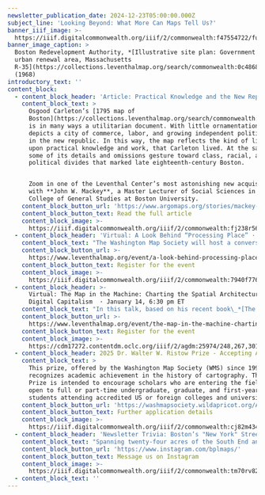 ```yaml
---
newsletter_publication_date: 2024-12-23T05:00:00.000Z
subject_line: 'Looking Beyond: What More Can Maps Tell Us?'
banner_iiif_image: >-
  https://iiif.digitalcommonwealth.org/iiif/2/commonwealth:f47554722/full/,1200/0/default.jpg
banner_image_caption: >
  Boston Redevelopment Authority, *[Illustrative site plan: Government Center
  urban renewal area, Massachusetts
  R-35](https://collections.leventhalmap.org/search/commonwealth:0c4868548)*
  (1968)
introductory_text: ''
content_block:
  - content_block_header: 'Article: Practical Knowledge and the New Republic '
    content_block_text: >
      Osgood Carleton’s [1795 map of
      Boston](https://collections.leventhalmap.org/search/commonwealth:f4755474m)
      is in many ways a utilitarian document. With little ornamentation, it
      depicts a city of commerce, labor, and growing independent political power
      in the new republic. In this way, the map reflects the kind of life, built
      upon practical knowledge and work, that Carleton lived. At the same time,
      some of its details and omissions gesture toward class, racial, and
      political divides that marked late eighteenth-century Boston.


      Zoom in one of the Leventhal Center’s most astonishing new acquisitions
      with **John W. Mackey**, a Master Lecturer of Social Sciences in the
      College of General Studies at Boston University.
    content_block_button_url: 'https://www.argomaps.org/stories/mackey-practical-knowledge-carleton/'
    content_block_button_text: Read the full article
    content_block_image: >-
      https://iiif.digitalcommonwealth.org/iiif/2/commonwealth:fj238r56z/full/,1200/0/default.jpg
  - content_block_header: 'Virtual: A Look Behind “Processing Place” · January 16, 7 pm ET'
    content_block_text: "The Washington Map Society will host a conversation with Assistant Curator of Digital and Participatory Geography\_**Ian Spangler** and\_Assistant Director **Emily Bowe**, the co-curators of *[Processing Place: How Computers and Cartographers Redrew Our World](https://www.leventhalmap.org/digital-exhibitions/processing-place/)*. The program will feature an overview of the *Processing Place* exhibition and explore the rise of computer cartography and early geographic information systems through maps and tools from the 1950s to the 1990s.\n"
    content_block_button_url: >-
      https://www.leventhalmap.org/event/a-look-behind-processing-place-how-computers-and-cartographers-redrew-our-world/
    content_block_button_text: Register for the event
    content_block_image: >-
      https://iiif.digitalcommonwealth.org/iiif/2/commonwealth:7940f7769/3385,400,3142,3394/,1200/0/default.jpg
  - content_block_header: >-
      Virtual: The Map in the Machine: Charting the Spatial Architecture of
      Digital Capitalism  · January 14, 6:30 pm ET
    content_block_text: "In this talk, based on his recent book\_*[The Map in the Machine](https://www.ucpress.edu/books/the-map-in-the-machine/paper)*,\_**Luis F. Alvarez León**\_examines how digital technologies have changed how we shop, work, play, and communicate, charting these changes through MapQuest and Google Maps to the rise of IP geolocation, ridesharing, and a new Earth Observation satellite ecosystem. To understand digital capitalism, we need to grasp how advances in geospatial technologies underpin the construction, operation, and refinement of markets for digital goods and services.\n\n**Luis F. Alvarez León**\_is an Associate Professor of Geography at Dartmouth College whose work focuses on the political economy of geospatial data, media, and technologies.\_\n"
    content_block_button_url: >-
      https://www.leventhalmap.org/event/the-map-in-the-machine-charting-the-spatial-architecture-of-digital-capitalism/
    content_block_button_text: Register for the event
    content_block_image: >-
      https://cdm17272.contentdm.oclc.org/iiif/2/agdm:25974/248,267,3010,4143/,1200/0/default.jpg
  - content_block_header: 2025 Dr. Walter W. Ristow Prize - Accepting Application
    content_block_text: >
      This prize, offered by the Washington Map Society (WMS) since 1994,
      recognizes academic achievement in the history of cartography. The Ristow
      Prize is intended to encourage scholars who are entering the field and is
      open to full or part-time undergraduate, graduate, and first-year doctoral
      students attending accredited US or foreign colleges and universities.
    content_block_button_url: 'https://washmapsociety.wildapricot.org/All-About-the-Ristow-Prize'
    content_block_button_text: Further application details
    content_block_image: >-
      https://iiif.digitalcommonwealth.org/iiif/2/commonwealth:cj82m434b/2708,1010,1106,1492/,1200/0/default.jpg
  - content_block_header: 'Newsletter Trivia: Boston’s "New York" Streets'
    content_block_text: "Spanning twenty-four acres of the South End and constructed in 1842, over a dozen blocks of streets were once named for cities along the Erie Canal, a nod to the recent completion of a railroad between Boston and New York. Though the area has undergone major redevelopment, one of these streets still remains! What is the name of the last remaining “New York Street” in Boston?\n\n* Rochester\n* Seneca\n* Genesee\n* Albany\n\nThe answer to the question of what other major museum was in Copley Square between 1876 and 1909 was **the Museum of Fine Arts.**\n\nCorrect answers will be included in a random draw—the winner will receive the next three\_[Map of the Month club](https://www.leventhalmap.org/donate/map-of-the-month/)\_postcards for free.\_***Congratulations to our last winner, Nancy!***\_In order to enter, make sure you follow us on\_[Instagram](https://www.instagram.com/bplmaps/)\_or\_[Facebook](https://www.facebook.com/bplmaps)\_and direct message or email us the answer to the following question. We’ll accept answers until December 30 at 9 am ET.\n"
    content_block_button_url: 'https://www.instagram.com/bplmaps/'
    content_block_button_text: Message us on Instagram
    content_block_image: >-
      https://iiif.digitalcommonwealth.org/iiif/2/commonwealth:tm70rv827/5754,2363,1680,2029/,1200/0/default.jpg
  - content_block_text: ''
---
```


